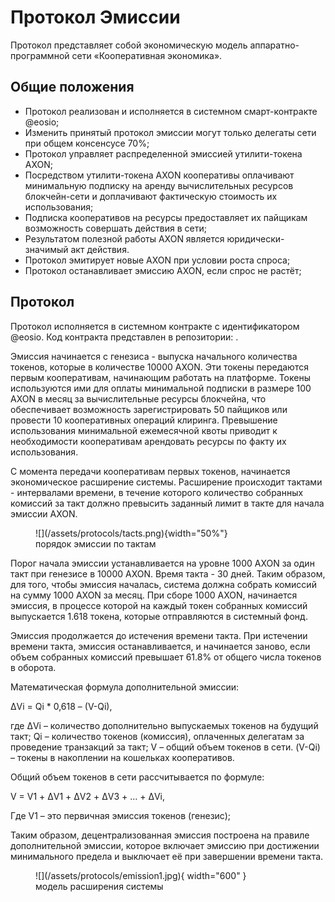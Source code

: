 # Протокол Эмиссии

Протокол представляет собой экономическую модель аппаратно-программной сети «Кооперативная экономика». 

## Общие положения
- Протокол реализован и исполняется в системном смарт-контракте @eosio;
- Изменить принятый протокол эмиссии могут только делегаты сети при общем консенсусе 70%;
- Протокол управляет распределенной эмиссией утилити-токена AXON;
- Посредством утилити-токена AXON кооперативы оплачивают минимальную подписку на аренду вычислительных ресурсов блокчейн-сети и доплачивают фактическую стоимость их использования;
- Подписка кооперативов на ресурсы предоставляет их пайщикам возможность совершать действия в сети;
- Результатом полезной работы AXON является юридически-значимый акт действия. 
- Протокол эмитирует новые AXON при условии роста спроса;
- Протокол останавливает эмиссию AXON, если спрос не растёт;


## Протокол

Протокол исполняется в системном контракте с идентификатором @eosio. Код контракта представлен в репозитории: [](https://github.com/copenomics/contracts/tree/master/system). 

Эмиссия начинается с генезиса - выпуска начального количества токенов, которые в количестве 10000 AXON. Эти токены передаются первым кооперативам, начинающим работать на платформе. Токены используются ими для оплаты минимальной подписки в размере 100 AXON в месяц за вычислительные ресурсы блокчейна, что обеспечивает возможность зарегистрировать 50 пайщиков или провести 10 кооперативных операций клиринга. Превышение использования минимальной ежемесячной квоты приводит к необходимости кооперативам арендовать ресурсы по факту их использования.    

С момента передачи кооперативам первых токенов, начинается экономическое расширение системы. Расширение происходит тактами - интервалами времени, в течение которого количество собранных комиссий за такт должно превысить заданный лимит в такте для начала эмиссии AXON. 


<figure markdown="span">
  ![](/assets/protocols/tacts.png){width="50%"}
  <figcaption>порядок эмиссии по тактам</figcaption>
</figure>


Порог начала эмиссии устанавливается на уровне 1000 AXON за один такт при генезисе в 10000 AXON. Время такта - 30 дней. Таким образом, для того, чтобы эмиссия началась, система должна собрать комиссий на сумму 1000 AXON за месяц. При сборе 1000 AXON, начинается эмиссия, в процессе которой на каждый токен собранных комиссий выпускается 1.618 токена, которые отправляются в системный фонд. 

Эмиссия продолжается до истечения времени такта. При истечении времени такта, эмиссия останавливается, и начинается заново, если объем собранных комиссий превышает 61.8% от общего числа токенов в оборота. 

Математическая формула дополнительной эмиссии:

ΔVi = Qi * 0,618 – (V-Qi),

где ΔVi – количество дополнительно выпускаемых токенов на будущий
такт; Qi – количество токенов (комиссия), оплаченных делегатам за
проведение транзакций за такт; V – общий объем токенов в сети. (V-Qi) –
токены в накоплении на кошельках кооперативов.

Общий объем токенов в сети рассчитывается по формуле:

V = V1 + ΔV1 + ΔV2 + ΔV3 + … + ΔVi,

Где V1 – это первичная эмиссия токенов (генезис);


Таким образом, децентрализованная эмиссия построена на правиле дополнительной эмиссии, которое включает эмиссию при достижении минимального предела и выключает её при завершении времени такта. 

<figure markdown="span">
  ![](/assets/protocols/emission1.jpg){ width="600" }
  <figcaption>модель расширения системы</figcaption>
</figure>






